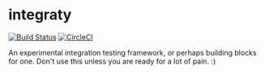 # integraty
[![Build Status](https://travis-ci.org/szaydel/integraty.svg?branch=master)](https://travis-ci.org/szaydel/integraty)
[![CircleCI](https://circleci.com/gh/szaydel/integraty.svg?style=svg)](https://circleci.com/gh/szaydel/integraty)

An experimental integration testing framework, or perhaps building blocks for one. Don't use this unless you are ready for a lot of pain. :)